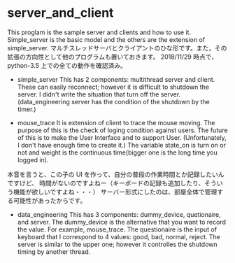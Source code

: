# server_and_client
This proglam is the sample server and clients and how to use it.
Simple_server is the basic model and the others are the extension of simple_server.
マルチスレッドサーバとクライアントのひな形です。また，その拡張の方向性として他のプログラムも置いておきます。
2018/11/29 時点で，python-3.5 上での全ての動作を確認済み。

- simple_server
This has 2 components: multithread server and client.
These can easily reconnect; however it is difficult to shutdown the server.
I didn't write the situation that turn off the server.
(data_engineering server has the condition of the shutdown by the timer.)

- mouse_trace
It is extension of client to trace the mouse moving.
The purpose of this is the check of loging condition against users.
The future of this is to make the User Interface and to support User.
(Unfortunately, I don't have enough time to create it.)
The variable state_on is turn on or not and weight is the continuous time(bigger one is the long time you logged in).

本音を言うと、この子の UI を作って、自分の普段の作業時間とか記録したいんですけど、
時間がないのですよねー（キーボードの記録も追加したり、そういう機能が欲しいですよね・・・）
サーバー形式にしたのは、部屋全体で管理する可能性があったからです。

- data_engineering
This has 3 components: dummy_device, quetionaire, and server.
The dummy_device is the alternative that you want to record the value. For example, mouse_trace.
The questionaire is the input of keyboard that I correspond to 4 values: good, bad, normal, reject.
The server is similar to the upper one; however it controlles the shutdown timing by another thread.
